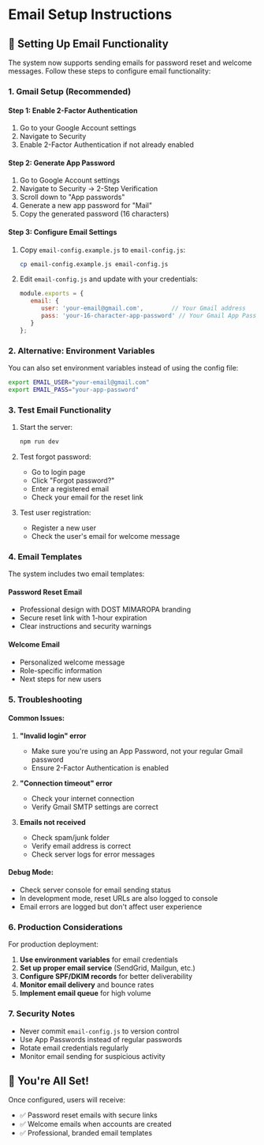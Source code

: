 # Email Setup Instructions

## 📧 Setting Up Email Functionality

The system now supports sending emails for password reset and welcome messages. Follow these steps to configure email functionality:

### 1. Gmail Setup (Recommended)

#### Step 1: Enable 2-Factor Authentication
1. Go to your Google Account settings
2. Navigate to Security
3. Enable 2-Factor Authentication if not already enabled

#### Step 2: Generate App Password
1. Go to Google Account settings
2. Navigate to Security → 2-Step Verification
3. Scroll down to "App passwords"
4. Generate a new app password for "Mail"
5. Copy the generated password (16 characters)

#### Step 3: Configure Email Settings
1. Copy `email-config.example.js` to `email-config.js`:
   ```bash
   cp email-config.example.js email-config.js
   ```

2. Edit `email-config.js` and update with your credentials:
   ```javascript
   module.exports = {
      email: {
         user: 'your-email@gmail.com',        // Your Gmail address
         pass: 'your-16-character-app-password' // Your Gmail App Password
      }
   };
   ```

### 2. Alternative: Environment Variables

You can also set environment variables instead of using the config file:

```bash
export EMAIL_USER="your-email@gmail.com"
export EMAIL_PASS="your-app-password"
```

### 3. Test Email Functionality

1. Start the server:
   ```bash
   npm run dev
   ```

2. Test forgot password:
   - Go to login page
   - Click "Forgot password?"
   - Enter a registered email
   - Check your email for the reset link

3. Test user registration:
   - Register a new user
   - Check the user's email for welcome message

### 4. Email Templates

The system includes two email templates:

#### Password Reset Email
- Professional design with DOST MIMAROPA branding
- Secure reset link with 1-hour expiration
- Clear instructions and security warnings

#### Welcome Email
- Personalized welcome message
- Role-specific information
- Next steps for new users

### 5. Troubleshooting

#### Common Issues:

1. **"Invalid login" error**
   - Make sure you're using an App Password, not your regular Gmail password
   - Ensure 2-Factor Authentication is enabled

2. **"Connection timeout" error**
   - Check your internet connection
   - Verify Gmail SMTP settings are correct

3. **Emails not received**
   - Check spam/junk folder
   - Verify email address is correct
   - Check server logs for error messages

#### Debug Mode:
- Check server console for email sending status
- In development mode, reset URLs are also logged to console
- Email errors are logged but don't affect user experience

### 6. Production Considerations

For production deployment:

1. **Use environment variables** for email credentials
2. **Set up proper email service** (SendGrid, Mailgun, etc.)
3. **Configure SPF/DKIM records** for better deliverability
4. **Monitor email delivery** and bounce rates
5. **Implement email queue** for high volume

### 7. Security Notes

- Never commit `email-config.js` to version control
- Use App Passwords instead of regular passwords
- Rotate email credentials regularly
- Monitor email sending for suspicious activity

## 🎉 You're All Set!

Once configured, users will receive:
- ✅ Password reset emails with secure links
- ✅ Welcome emails when accounts are created
- ✅ Professional, branded email templates
